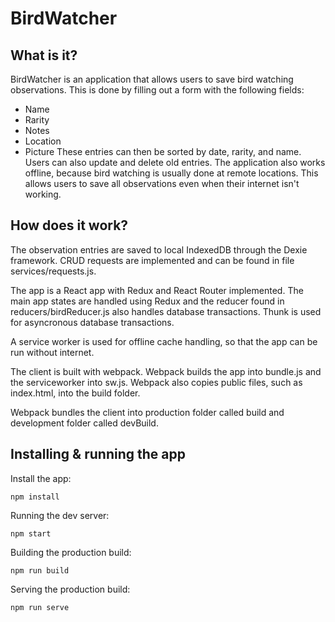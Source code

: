 # BirdWatcher

## What is it?
BirdWatcher is an application that allows users to save bird watching observations. This is done by filling out a form with the following fields:
* Name
* Rarity
* Notes
* Location
* Picture
These entries can then be sorted by date, rarity, and name. Users can also update and delete old entries. The application also works offline, because bird watching is usually done at remote locations. This allows users to save all observations even when their internet isn't working.

## How does it work?
The observation entries are saved to local IndexedDB through the Dexie framework. CRUD requests are implemented and can be found in file services/requests.js.

The app is a React app with Redux and React Router implemented. The main app states are handled using Redux and the reducer found in reducers/birdReducer.js also handles database transactions. Thunk is used for asyncronous database transactions.

A service worker is used for offline cache handling, so that the app can be run without internet.

The client is built with webpack. Webpack builds the app into bundle.js and the serviceworker into sw.js. Webpack also copies public files, such as index.html, into the build folder.

Webpack bundles the client into production folder called build and development folder called devBuild.

## Installing & running the app

Install the app:
```
npm install
```

Running the dev server:
```
npm start
```

Building the production build:
```
npm run build
```

Serving the production build:
```
npm run serve
```